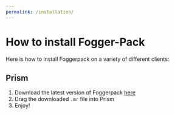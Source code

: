 ```yaml
---
permalink: /installation/
---
```


# How to install Fogger-Pack
Here is how to install Foggerpack on a variety of different clients:

## Prism
1. Download the latest version of Foggerpack [here](https://www.modrinth.com/modpack/foggerpack)
2. Drag the downloaded `.mr` file into Prism
3. Enjoy!
